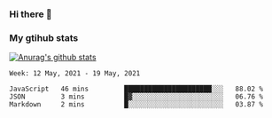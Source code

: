 ### Hi there 👋

### My gtihub stats

[![Anurag's github stats](https://github-readme-stats.vercel.app/api?username=gaozhidong)](https://github.com/gaozhidong/github-readme-stats)

<!--START_SECTION:waka-->
```text
Week: 12 May, 2021 - 19 May, 2021

JavaScript   46 mins         ██████████████████████░░░   88.02 % 
JSON         3 mins          █▓░░░░░░░░░░░░░░░░░░░░░░░   06.76 % 
Markdown     2 mins          █░░░░░░░░░░░░░░░░░░░░░░░░   03.87 % 
```
<!--END_SECTION:waka-->